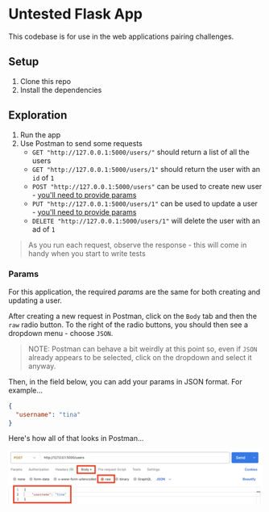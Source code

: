 # Untested Flask App

This codebase is for use in the web applications pairing challenges.

## Setup

1. Clone this repo
2. Install the dependencies

## Exploration

1. Run the app
2. Use Postman to send some requests
   - `GET "http://127.0.0.1:5000/users/"` should return a list of all the users
   - `GET "http://127.0.0.1:5000/users/1"` should return the user with an `id` of `1`
   - `POST "http://127.0.0.1:5000/users"` can be used to create new user - [you'll need to provide params](#params)
   - `PUT "http://127.0.0.1:5000/users/1"` can be used to update a user - [you'll need to provide params](#params)
   - `DELETE "http://127.0.0.1:5000/users/1"` will delete the user with an ad of `1`

> As you run each request, observe the response - this will come in handy when you start to write tests

### Params

For this application, the required _params_ are the same for both creating and updating a user.

After creating a new request in Postman, click on the `Body` tab and then the `raw` radio button. To the right of the radio buttons, you should then see a dropdown menu - choose `JSON`.

> NOTE: Postman can behave a bit weirdly at this point so, even if `JSON` already appears to be selected, click on the dropdown and select it anyway.

Then, in the field below, you can add your params in JSON format. For example...

```json
{
  "username": "tina"
}
```

Here's how all of that looks in Postman...

![An image of the params required to create a user](./images/params_for_creating_a_user.png)
